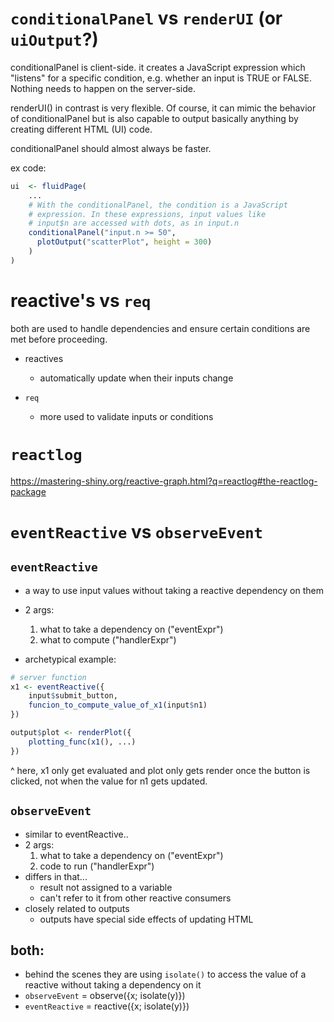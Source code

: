 


# `conditionalPanel` vs `renderUI` (or `uiOutput`?)
conditionalPanel is client-side. it creates a JavaScript expression which "listens" for a specific condition, e.g. whether an input is TRUE or FALSE. Nothing needs to happen on the server-side.

renderUI() in contrast is very flexible. Of course, it can mimic the behavior of conditionalPanel but is also capable to output basically anything by creating different HTML (UI) code.

conditionalPanel should almost always be faster. 


ex code:
```R
ui  <- fluidPage(
    ...
    # With the conditionalPanel, the condition is a JavaScript
    # expression. In these expressions, input values like
    # input$n are accessed with dots, as in input.n
    conditionalPanel("input.n >= 50",
      plotOutput("scatterPlot", height = 300)
    )
)
```


# reactive's vs `req`

both are used to handle dependencies and ensure certain conditions are met before proceeding.

- reactives
    - automatically update when their inputs change

- `req`
    - more used to validate inputs or conditions


# `reactlog`
https://mastering-shiny.org/reactive-graph.html?q=reactlog#the-reactlog-package


# `eventReactive` vs `observeEvent`

## `eventReactive`
- a way to use input values without taking a reactive dependency on them
- 2 args:
    1. what to take a dependency on ("eventExpr")
    2. what to compute ("handlerExpr")

- archetypical example:
```R
# server function
x1 <- eventReactive({
    input$submit_button,
    funcion_to_compute_value_of_x1(input$n1)
})

output$plot <- renderPlot({
    plotting_func(x1(), ...)
})
```

^ here, x1 only get evaluated and plot only gets render once the button is clicked, not when the value for n1 gets updated.

## `observeEvent`
- similar to eventReactive..
- 2 args:
    1. what to take a dependency on ("eventExpr")
    2. code to run ("handlerExpr")
- differs in that...
    - result not assigned to a variable
    - can't refer to it from other reactive consumers
- closely related to outputs
    - outputs have special side effects of updating HTML

## both:
- behind the scenes they are using `isolate()` to access the value of a reactive without taking a dependency on it
- `observeEvent` = observe({x; isolate(y)})
- `eventReactive` = reactive({x; isolate(y)})
